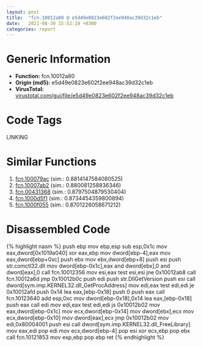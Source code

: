 ```yaml
---
layout: post
title:  "fcn.10012a80 @ e5d49e0823e602f2ee948ac39d32c1eb"
date:   2021-08-30 15:52:19 +0300
categories: report
---
```


# Generic Information
- **Function:** fcn.10012a80
- **Origin (md5):** e5d49e0823e602f2ee948ac39d32c1eb
- **VirusTotal:** [virustotal.com/gui/file/e5d49e0823e602f2ee948ac39d32c1eb][virustotal_ref]

# Code Tags
<span class="tag" id="LINKING">LINKING</span>


# Similar Functions

1. [fcn.100079ac][similar_1_ref] (sim.: 0.8814147584080525)
2. [fcn.10007ab2][similar_2_ref] (sim.: 0.880081258836346)
3. [fcn.00431368][similar_3_ref] (sim.: 0.8797504879530404)
4. [fcn.1000d5f1][similar_4_ref] (sim.: 0.8734454359800894)
5. [fcn.1000f055][similar_5_ref] (sim.: 0.8701226058671212)


# Disassembled Code

{% highlight nasm %}
push ebp
mov ebp,esp
sub esp,0x1c
mov eax,dword[0x1019a040]
xor eax,ebp
mov dword[ebp-4],eax
mov eax,dword[ebp+0xc]
push ebx
mov ebx,dword[ebp+8]
push esi
push str.comctl32.dll
mov dword[ebp-0x1c],eax
and dword[ebx],0
and dword[eax],0
call fcn.10012356
mov esi,eax
test esi,esi
jne 0x10012ab8
call fcn.10012a6d
jmp 0x10012b0c
push edi
push str.DllGetVersion
push esi
call dword[sym.imp.KERNEL32.dll_GetProcAddress]
mov edi,eax
test edi,edi
je 0x10012afd
push 0x14
lea eax,[ebp-0x18]
push 0
push eax
call fcn.10123640
add esp,0xc
mov dword[ebp-0x18],0x14
lea eax,[ebp-0x18]
push eax
call edi
mov edi,eax
test edi,edi
js 0x10012b02
mov eax,dword[ebp-0x1c]
mov ecx,dword[ebp-0x14]
mov dword[ebx],ecx
mov ecx,dword[ebp-0x10]
mov dword[eax],ecx
jmp 0x10012b02
mov edi,0x80004001
push esi
call dword[sym.imp.KERNEL32.dll_FreeLibrary]
mov eax,edi
pop edi
mov ecx,dword[ebp-4]
pop esi
xor ecx,ebp
pop ebx
call fcn.10121853
mov esp,ebp
pop ebp
ret 
{% endhighlight %}


[similar_1_ref]: /report/fcn.100079ac@e5d49e0823e602f2ee948ac39d32c1eb
[similar_2_ref]: /report/fcn.10007ab2@e5d49e0823e602f2ee948ac39d32c1eb
[similar_3_ref]: /report/fcn.00431368@9c2b894b84f59672d8be2e984066f76f
[similar_4_ref]: /report/fcn.1000d5f1@e5d49e0823e602f2ee948ac39d32c1eb
[similar_5_ref]: /report/fcn.1000f055@f306bc4e89ecdab5df7aa72172ee5f69
[virustotal_ref]: https://www.virustotal.com/gui/file/e5d49e0823e602f2ee948ac39d32c1eb